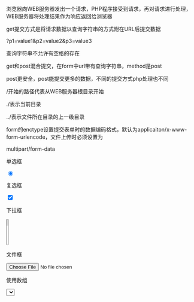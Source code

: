 浏览器向WEB服务器发出一个请求，PHP程序接受到请求，再对请求进行处理，WEB服务器将处理结果作为响应返回给浏览器

get提交方式是将请求数据以查询字符串的方式附在URL后提交数据

?p1=value1&p2=value2&p3=value3

查询字符串不允许有空格的存在

get和post混合提交，在form中url带有查询字符串，method是post

post更安全，post能提交更多的数据，不同的提交方式php处理也不同

/开始的路径代表从WEB服务器根目录开始

./表示当前目录

../表示文件所在目录的上一级目录

form的enctype设置提交表单时的数据编码格式，默认为applicaiton/x-www-form-urlencode，文件上传时必须设置为

multipart/form-data

单选框

<input type="radio" name="" value="" checked></input>

复选框

<input type="checkbox" name="" value="" checked></input>

下拉框

<select name="" multiple>

<option value="" selected></option>

<option value=""></option>

</select>

文件框

<input type="file" name="" maxlength=""></input>

使用数组

<select name="s[]">

<input type="file" name="files[]"><input type="file" name="files[]">

<input type="checkbox" name="inter[]“><input type="checkbox" name="inter[]“>

《预定义变量》
$_GET，$_POST，$_REQUEST，$_COOKIE，$_SESSION，$_FILES，$_SERVER，$_ENV

《上传文件》

php.ini中的

file_uploads=On是否允许通过HTTP上传文件

post_max_size=8M配置post提交数据时，PHP服务器所能接受的最大表单数据大小

upload_max_size文件上传控件中上传文件的最大值，默认为2M

upload_tmp_dir上传文件中的产生临时文件目录

max_input_time解析提交数据的最大允许时间，单位是秒，为-1时表示不限制

memory_limit单个PHP程序在运行时，可以占用服务器最大内存数，默认值为128M，-1表示不限制

max_execution_time单个PHP程序在运行时占据服务器的最大时间，单位是秒，默认为30，0表示不限制

先检测是否超过post_max_size，检测隐藏域MAX_FILE_SIZE（超过状态码2）和upload_max_size（超过返回1）

max_execution_time响应时间超过，返回状态码3，上传成功返回状态码0

is_uploaded_file()判断是否为上传过程中产生的临时文件，和move_uploaded_file保存临时文件到WEB服务器或文件服务器

预定义变量$_FILES可以获取上传文件的相关信息

$_FILES['files']['name']上传文件的文件名，['type']上传文件的MIME类型，['size']上传文件的大小，['tmp_name']临时文件名，

['error']错误状态码，0成功，1upload_max_size超过，2MAX_FILE_SIZE超过，3部分上传，4没有选择上传文件

判断error状态码，如果为0，则移动文件到指定目录下move tmp_name到路径中

《其他采集数据的办法》

$_REQUEST即可以采集$_GET，也可以采集$_POST

php.ini的request_order="GP"，先get后post，改为PG，则先POST后get

$_SERVER变量

REMOTE_ADDR浏览器端的主机IP地址，$_SERVER['REMOTE_ADDR']

SERVER_ADDR服务器端IP地址

PHP_SELF当前文件名

QUERY_STRING查询字符串

REQUEST_URI除域名外的其余URI部分

DOCUMENT_ROOT  WEB服务器主目录







